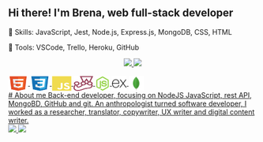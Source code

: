 
## Hi there! I'm Brena, web full-stack developer 


:rocket: Skills: JavaScript, Jest, Node.js, Express.js, MongoDB, CSS, HTML

:briefcase: Tools: VSCode, Trello, Heroku, GitHub
<div align="center">
  <a href="https://github.com/brena-odwyer">
  <img height="160em"src="https://github-readme-stats.vercel.app/api?username=brena-odwyer&show_icons=true&theme=tokyonight&include_all_commits=true&count_private=true"/>
<img height="160em" src="https://github-readme-stats.vercel.app/api/top-langs/?username=brena-odwyer&layout=compact&langs_count=16&theme=tokyonight"/> </div>

<div style="display: inline_block"><br>
  <img align="center" alt="HTML" title="HTML" height="30" width="40" src="https://raw.githubusercontent.com/devicons/devicon/master/icons/html5/html5-original.svg">
  <img align="center" alt="CSS" title="CSS" height="30" width="40" src="https://raw.githubusercontent.com/devicons/devicon/master/icons/css3/css3-original.svg">
  <img align="center" alt="JavaScript" title="JavaScript" height="30" width="40" src="https://raw.githubusercontent.com/devicons/devicon/master/icons/javascript/javascript-plain.svg">
   <img align="center" alt="Jest" title="Jest" height="30" width="40" src="https://raw.githubusercontent.com/devicons/devicon/master/icons/jest/jest-plain.svg">
    <img align="center" alt="NodeJs" title="NodeJs" height="30" widh="40" src="https://raw.githubusercontent.com/devicons/devicon/master/icons/nodejs/nodejs-original.svg"> 
    <img align="center" alt="Expressjs" title="Expressjs" height="30" widh="40" src="https://raw.githubusercontent.com/devicons/devicon/master/icons/express/express-original.svg"> 
  <img align="center" alt="MongoDB" title="MongoDB" height="30" widh="40" src="https://raw.githubusercontent.com/devicons/devicon/master/icons/mongodb/mongodb-original.svg">

</div>
  
  <div>
# About me 
   Back-end developer, focusing on NodeJS JavaScript, rest API, MongoBD, GitHub and git.
   An anthropologist turned software developer, I worked as a researcher, translator, copywriter, UX writer and digital content writer.
  </div>
 
<div>
  <a href = "mailto:odwyer.brena@gmail.com">
  <img src="https://img.shields.io/badge/-Gmail-%23333?style=for-the-badge&logo=gmail&logoColor=white" target="_blank">
  </a>

  <a href="https://www.linkedin.com/in/brena-odwyer/">
  <img src="https://img.shields.io/badge/-LinkedIn-%230077B5?style=for-the-badge&logo=linkedin&logoColor=white" target="_blank">
  </a>
</div>
